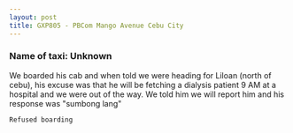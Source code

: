 ```yaml
---
layout: post
title: GXP805 - PBCom Mango Avenue Cebu City
---
```


### Name of taxi: Unknown

We boarded his cab and when told we were heading for Liloan (north of cebu), his excuse was that he will be fetching a dialysis patient 9 AM at a hospital and we were out of the way. We told him we will report him and his response was "sumbong lang"

```Refused boarding```
